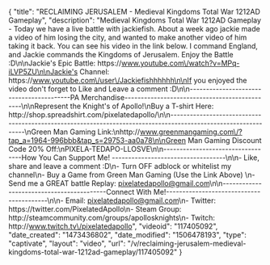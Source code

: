 {
    "title": "RECLAIMING JERUSALEM - Medieval Kingdoms Total War 1212AD Gameplay",
    "description": "Medieval Kingdoms Total War 1212AD Gameplay - Today we have a live battle with jackiefish.  About a week ago jackie made a video of him losing the city, and wanted to make another video of him taking it back.  You can see his video in the link below.  I command England, and Jackie commands the Kingdoms of Jerusalem.  Enjoy the Battle :D\n\nJackie's Epic Battle: https:\/\/www.youtube.com\/watch?v=MPq-iLVP5ZU\n\nJackie's Channel: https:\/\/www.youtube.com\/user\/Jackiefishhhhhh\n\nIf you enjoyed the video don't forget to Like and Leave a comment :D\n\n-----------------------------------------PA Merchandise----------------------------------------------\n\nRepresent the Knight's of Apollo!\nBuy a T-shirt Here: http:\/\/shop.spreadshirt.com\/pixelatedapollo\/\n\n---------------------------------------------------------------------------------------------------------------\nGreen Man Gaming Link:\nhttp:\/\/www.greenmangaming.com\/?tap_a=1964-996bbb&tap_s=29753-aa0a78\n\nGreen Man Gaming Discount Code 20% Off:\nPIXELA-TEDAPO-LLOSVE\n\n----------------------------------How You Can Support Me! -----------------------------------\n\n- Like, share and leave a comment :D\n- Turn OFF adblock or whitelist my channel\n- Buy a Game from Green Man Gaming (Use the Link Above) \n- Send me a GREAT battle Replay: pixelatedapollo@gmail.com\n\n------------------------------------------Connect With Me!-----------------------------------------\n\n- Email: pixelatedapollo@gmail.com\n- Twitter: https:\/\/twitter.com\/PixelatedApollo\n- Steam Group:  http:\/\/steamcommunity.com\/groups\/apollosknights\n- Twitch: http:\/\/www.twitch.tv\/pixelatedapollo",
    "videoid": "117405092",
    "date_created": "1473436802",
    "date_modified": "1506478193",
    "type": "captivate",
    "layout": "video",
    "url": "\/v\/reclaiming-jerusalem-medieval-kingdoms-total-war-1212ad-gameplay\/117405092"
}